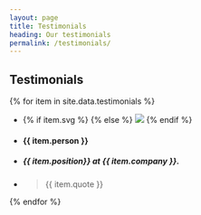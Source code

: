 ```yaml
---
layout: page
title: Testimonials
heading: Our testimonials
permalink: /testimonials/
---
```


<div class="testimonials-page">
  <h2>Testimonials</h2>
  {% for item in site.data.testimonials %}
  <ul>
    <li>
      {% if item.svg %}
        <object data="/images/logos/{{ item.svg }}" type="image/svg+xml"></object>
      {% else %}
        <img src="/images/logos/{{ item.logo }}" />
      {% endif %}
    </li>
    <li>
      <h4>{{ item.person }}</h4>
    </li>
    <li><h5>{{ item.position}} at {{ item.company }}.</h5></li>
    <li><blockquote>{{ item.quote }}</blockquote></li>
  </ul>
  {% endfor %}
</div>